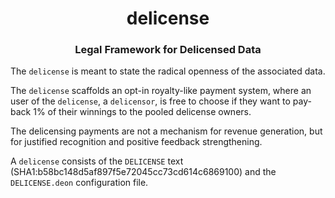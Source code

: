 <h1 align="center">
    delicense
</h1>


<h3 align="center">
    Legal Framework for Delicensed Data
</h3>



The `delicense` is meant to state the radical openness of the associated data.

The `delicense` scaffolds an opt-in royalty-like payment system, where an user of the `delicense`, a `delicensor`, is free to choose if they want to pay-back 1% of their winnings to the pooled delicense owners.

The delicensing payments are not a mechanism for revenue generation, but for justified recognition and positive feedback strengthening.

A `delicense` consists of the `DELICENSE` text (SHA1:b58bc148d5af897f5e72045cc73cd614c6869100) and the `DELICENSE.deon` configuration file.
